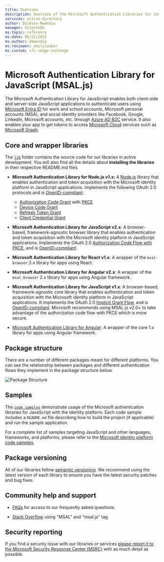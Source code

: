 ```yaml
---
title: Overview
description: Overview of the Microsoft Authentication Libraries for JavaScript
services: active-directory
author: Dickson-Mwendia
manager: CelesteDG
ms.topic: reference
ms.date: 05/21/2025
ms.author: dmwendia
ms.reviewer: emilylauber
ms.custom: sfi-image-nochange
---
```

# Microsoft Authentication Library for JavaScript (MSAL.js)

The Microsoft Authentication Library for JavaScript enables both client-side and server-side JavaScript applications to authenticate users using [Microsoft Entra ID](/../../azure/active-directory/develop/v2-overview) for work and school accounts, Microsoft personal accounts (MSA), and social identity providers like Facebook, Google, LinkedIn, Microsoft accounts, etc. through [Azure AD B2C](/../../azure/active-directory-b2c/active-directory-b2c-overview#identity-providers) service. It also enables your app to get tokens to access [Microsoft Cloud](https://www.microsoft.com/enterprise) services such as [Microsoft Graph](https://graph.microsoft.io).


## Core and wrapper libraries

The [`lib`](https://github.com/AzureAD/microsoft-authentication-library-for-js/tree/dev/lib) folder contains the source code for our libraries in active development. You will also find all the details about **installing the libraries** in their respective README.md files.

- **Microsoft Authentication Library for Node.js v1.x:** A [Node.js](https://nodejs.org/en/) library that enables authentication and token acquisition with the Microsoft identity platform in JavaScript applications. Implements the following OAuth 2.0 protocols and is [OpenID-compliant](/../../azure/active-directory/develop/v2-protocols-oidc):
  - [Authorization Code Grant](https://oauth.net/2/grant-types/authorization-code/) with [PKCE](https://oauth.net/2/pkce/)
  - [Device Code Grant](https://oauth.net/2/grant-types/device-code/)
  - [Refresh Token Grant](https://oauth.net/2/grant-types/refresh-token/)
  - [Client Credential Grant](https://oauth.net/2/grant-types/client-credentials/)

- **Microsoft Authentication Library for JavaScript v2.x**: A browser-based, framework-agnostic browser library that enables authentication and token acquisition with the Microsoft identity platform in JavaScript applications. Implements the OAuth 2.0 [Authorization Code Flow with PKCE](/../../azure/active-directory/develop/v2-oauth2-auth-code-flow), and is [OpenID-compliant](/../../azure/active-directory/develop/v2-protocols-oidc).

- **Microsoft Authentication Library for React v1.x**: A wrapper of the `msal-browser` 2.x library for apps using React.

- **Microsoft Authentication Library for Angular v2.x**: A wrapper of the `msal-browser` 2.x library for apps using Angular framework.

- **Microsoft Authentication Library for JavaScript v1.x**: A browser-based, framework-agnostic core library that enables authentication and token acquisition with the Microsoft identity platform in JavaScript applications. It implements the OAuth 2.0 [Implicit Grant Flow](/../../azure/active-directory/develop/v2-oauth2-implicit-grant-flow), and is [OpenID-compliant](/../../azure/active-directory/develop/v2-protocols-oidc). Microsoft recommends using MSAL.js v2.0+ to take advantage of the authorization code flow with PKCE which is more secure.

- [Microsoft Authentication Library for Angular](https://github.com/AzureAD/microsoft-authentication-library-for-js/tree/msal-angular-v1/lib/msal-angular): A wrapper of the core 1.x library for apps using Angular framework.

## Package structure

There are a number of different packages meant for different platforms. You can see the relationship between packages and different authentication flows they implement in the package structure below.

![Package Structure](./media/PackageStructure.png)

## Samples

The [`code samples`](https://github.com/AzureAD/microsoft-authentication-library-for-js/tree/dev/samples) demonstrate usage of the Microsoft authentication libraries for JavaScript with the identity platform. Each code sample includes a `README.md` file describing how to build the project (if applicable) and run the sample application. 

For a complete list of samples targeting JavaScript and other languages, frameworks, and platforms, please refer to the [Microsoft identity platform code samples](/../../azure/active-directory/develop/sample-v2-code).


## Package versioning

All of our libraries follow [semantic versioning](https://semver.org). We recommend using the latest version of each library to ensure you have the latest security patches and bug fixes.

## Community help and support

- [FAQs](https://github.com/AzureAD/microsoft-authentication-library-for-js/wiki/FAQs) for access to our frequently asked questions.

- [Stack Overflow](http://stackoverflow.com/questions/tagged/msal) using "MSAL" and "msal.js" tag.


## Security reporting

If you find a security issue with our libraries or services [please report it to the Microsoft Security Response Center (MSRC)](https://aka.ms/report-security-issue) with as much detail as possible. 